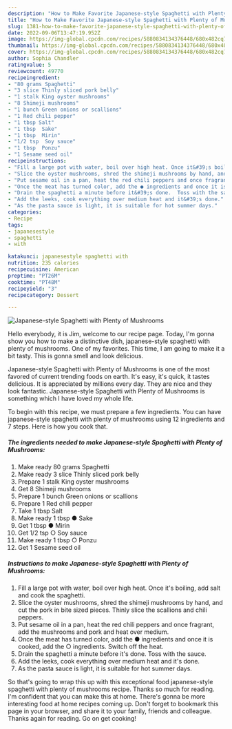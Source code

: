 ```yaml
---
description: "How to Make Favorite Japanese-style Spaghetti with Plenty of Mushrooms"
title: "How to Make Favorite Japanese-style Spaghetti with Plenty of Mushrooms"
slug: 1381-how-to-make-favorite-japanese-style-spaghetti-with-plenty-of-mushrooms
date: 2022-09-06T13:47:19.952Z
image: https://img-global.cpcdn.com/recipes/5880834134376448/680x482cq70/japanese-style-spaghetti-with-plenty-of-mushrooms-recipe-main-photo.jpg
thumbnail: https://img-global.cpcdn.com/recipes/5880834134376448/680x482cq70/japanese-style-spaghetti-with-plenty-of-mushrooms-recipe-main-photo.jpg
cover: https://img-global.cpcdn.com/recipes/5880834134376448/680x482cq70/japanese-style-spaghetti-with-plenty-of-mushrooms-recipe-main-photo.jpg
author: Sophia Chandler
ratingvalue: 5
reviewcount: 49770
recipeingredient:
- "80 grams Spaghetti"
- "3 slice Thinly sliced pork belly"
- "1 stalk King oyster mushrooms"
- "8 Shimeji mushrooms"
- "1 bunch Green onions or scallions"
- "1 Red chili pepper"
- "1 tbsp Salt"
- "1 tbsp  Sake"
- "1 tbsp  Mirin"
- "1/2 tsp  Soy sauce"
- "1 tbsp  Ponzu"
- "1 Sesame seed oil"
recipeinstructions:
- "Fill a large pot with water, boil over high heat. Once it&#39;s boiling, add salt and cook the spaghetti."
- "Slice the oyster mushrooms, shred the shimeji mushrooms by hand, and cut the pork in bite sized pieces. Thinly slice the scallions and chili peppers."
- "Put sesame oil in a pan, heat the red chili peppers and once fragrant, add the mushrooms and pork and heat over medium."
- "Once the meat has turned color, add the ● ingredients and once it is cooked, add the ○ ingredients. Switch off the heat."
- "Drain the spaghetti a minute before it&#39;s done.  Toss with the sauce."
- "Add the leeks, cook everything over medium heat and it&#39;s done."
- "As the pasta sauce is light, it is suitable for hot summer days."
categories:
- Recipe
tags:
- japanesestyle
- spaghetti
- with

katakunci: japanesestyle spaghetti with 
nutrition: 235 calories
recipecuisine: American
preptime: "PT26M"
cooktime: "PT48M"
recipeyield: "3"
recipecategory: Dessert

---
```



![Japanese-style Spaghetti with Plenty of Mushrooms](https://img-global.cpcdn.com/recipes/5880834134376448/680x482cq70/japanese-style-spaghetti-with-plenty-of-mushrooms-recipe-main-photo.jpg)

Hello everybody, it is Jim, welcome to our recipe page. Today, I'm gonna show you how to make a distinctive dish, japanese-style spaghetti with plenty of mushrooms. One of my favorites. This time, I am going to make it a bit tasty. This is gonna smell and look delicious.

Japanese-style Spaghetti with Plenty of Mushrooms is one of the most favored of current trending foods on earth. It's easy, it's quick, it tastes delicious. It is appreciated by millions every day. They are nice and they look fantastic. Japanese-style Spaghetti with Plenty of Mushrooms is something which I have loved my whole life.




To begin with this recipe, we must prepare a few ingredients. You can have japanese-style spaghetti with plenty of mushrooms using 12 ingredients and 7 steps. Here is how you cook that.

<!--inarticleads1-->

##### The ingredients needed to make Japanese-style Spaghetti with Plenty of Mushrooms:

1. Make ready 80 grams Spaghetti
1. Make ready 3 slice Thinly sliced pork belly
1. Prepare 1 stalk King oyster mushrooms
1. Get 8 Shimeji mushrooms
1. Prepare 1 bunch Green onions or scallions
1. Prepare 1 Red chili pepper
1. Take 1 tbsp Salt
1. Make ready 1 tbsp ● Sake
1. Get 1 tbsp ● Mirin
1. Get 1/2 tsp ○ Soy sauce
1. Make ready 1 tbsp ○ Ponzu
1. Get 1 Sesame seed oil




<!--inarticleads2-->

##### Instructions to make Japanese-style Spaghetti with Plenty of Mushrooms:

1. Fill a large pot with water, boil over high heat. Once it&#39;s boiling, add salt and cook the spaghetti.
1. Slice the oyster mushrooms, shred the shimeji mushrooms by hand, and cut the pork in bite sized pieces. Thinly slice the scallions and chili peppers.
1. Put sesame oil in a pan, heat the red chili peppers and once fragrant, add the mushrooms and pork and heat over medium.
1. Once the meat has turned color, add the ● ingredients and once it is cooked, add the ○ ingredients. Switch off the heat.
1. Drain the spaghetti a minute before it&#39;s done.  Toss with the sauce.
1. Add the leeks, cook everything over medium heat and it&#39;s done.
1. As the pasta sauce is light, it is suitable for hot summer days.




So that's going to wrap this up with this exceptional food japanese-style spaghetti with plenty of mushrooms recipe. Thanks so much for reading. I'm confident that you can make this at home. There's gonna be more interesting food at home recipes coming up. Don't forget to bookmark this page in your browser, and share it to your family, friends and colleague. Thanks again for reading. Go on get cooking!
